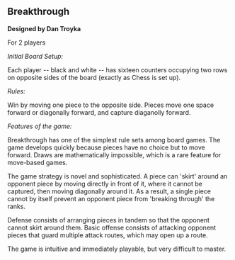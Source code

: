 ## Breakthrough ##

**Designed by Dan Troyka**

For 2 players

_Initial Board Setup:_

Each player -- black and white -- has sixteen counters occupying two rows on opposite sides of the board (exactly as Chess is set up).

_Rules:_

Win by moving one piece to the opposite side. Pieces move one space forward or diagonally forward, and capture diaganolly forward.

_Features of the game:_

Breakthrough has one of the simplest rule sets among board games. The game develops quickly because pieces have no choice but to move forward. Draws are mathematically impossible, which is a rare feature for move-based games.

The game strategy is novel and sophisticated. A piece can 'skirt' around an opponent piece by moving directly in front of it, where it cannot be captured, then moving diagonally around it. As a result, a single piece cannot by itself prevent an opponent piece from 'breaking through' the ranks.

Defense consists of arranging pieces in tandem so that the opponent cannot skirt around them. Basic offense consists of attacking opponent pieces that guard multiple attack routes, which may open up a route.

The game is intuitive and immediately playable, but very difficult to master.